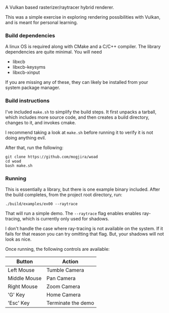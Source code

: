 A Vulkan based rasterizer/raytracer hybrid renderer.

This was a simple exercise in exploring rendering possibilities with Vulkan, and is meant for personal learning.

### Build dependencies

A linux OS is required along with CMake and a C/C++ compiler. The library dependencies are quite minimal. You will need

* libxcb
* libxcb-keysyms
* libxcb-xinput

If you are missing any of these, they can likely be installed from your system package manager.

### Build instructions

I've included `make.sh` to simplify the build steps. It first unpacks a tarball, which includes more source code, and then creates a build directory, changes to it, and invokes cmake.

I recommend taking a look at `make.sh` before running it to verify it is not doing anything evil.

After that, run the following:

```
git clone https://github.com/mogjira/woad
cd woad
bash make.sh
```

### Running

This is essentially a library, but there is one example binary included. After the build completes, from the project root directory, run:

```
./build/examples/ex00 --raytrace
```

That will run a simple demo. The `--raytrace` flag enables enables ray-tracing, which is currently only used for shadows.

I don't handle the case where ray-tracing is not available on the system. If it fails for that reason you can try omitting that flag. But, your shadows will not look as nice.

Once running, the following controls are available:

| Button | Action |
| ------ | ------ |
| Left Mouse | Tumble Camera |
| Middle Mouse | Pan Camera |
| Right Mouse | Zoom Camera |
| 'G' Key | Home Camera |
| 'Esc' Key | Terminate the demo |
